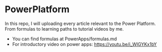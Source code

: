 # PowerPlatform
In this repo, I will uploading every article relevant to the Power Platform.
From formulas to learning paths to tutorial videos by me.
 - You can find formulas at PowerApps/formulas.md
 - For introductory video on power apps: https://youtu.be/i_WlGYKx1bY
